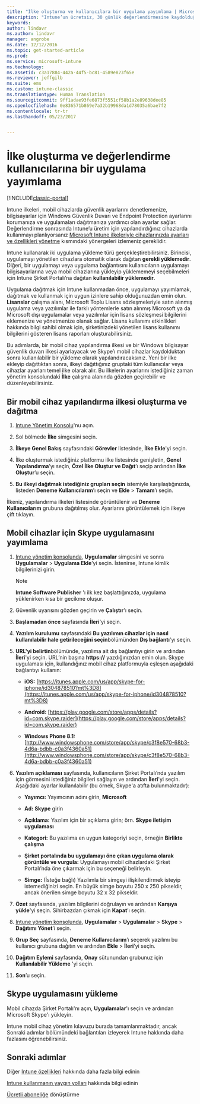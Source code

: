 ```yaml
---
title: "İlke oluşturma ve kullanıcılara bir uygulama yayımlama | Microsoft Docs"
description: "Intune’un ücretsiz, 30 günlük değerlendirmesine kaydolduğunuzda, ilkeler nasıl oluşturulur ve uygulama nasıl yayımlanır"
keywords: 
author: lindavr
ms.author: lindavr
manager: angrobe
ms.date: 12/12/2016
ms.topic: get-started-article
ms.prod: 
ms.service: microsoft-intune
ms.technology: 
ms.assetid: c3a17884-442a-44f5-bc81-4589e823f65e
ms.reviewer: jeffgilb
ms.suite: ems
ms.custom: intune-classic
ms.translationtype: Human Translation
ms.sourcegitcommit: 9ff1adae93fe6873f5551cf58b1a2e89638dee85
ms.openlocfilehash: 0e836571b869e7a32b19968da1d78035a6bae7f2
ms.contentlocale: tr-tr
ms.lasthandoff: 05/23/2017


---
```



# <a name="create-policies-and-publish-an-app-to-evaluation-users"></a>İlke oluşturma ve değerlendirme kullanıcılarına bir uygulama yayımlama

[!INCLUDE[classic-portal](../includes/classic-portal.md)]

Intune ilkeleri, mobil cihazlarda güvenlik ayarlarını denetlemenize, bilgisayarlar için Windows Güvenlik Duvarı ve Endpoint Protection ayarlarını korumanıza ve uygulamaları dağıtmanıza yardımcı olan ayarlar sağlar. Değerlendirme sonrasında Intune’u üretim için yapılandırdığınız cihazlarda kullanmayı planlıyorsanız [Microsoft Intune ilkeleriyle cihazlarınızda ayarları ve özellikleri yönetme](/intune-classic/deploy-use/help-secure-windows-pcs-with-endpoint-protection-for-microsoft-intune) kısmındaki yönergeleri izlemeniz gereklidir.

Intune kullanarak iki uygulama yükleme türü gerçekleştirebilirsiniz. Birincisi, uygulamayı yönetilen cihazlara otomatik olarak dağıtan **gerekli yüklemedir**. Diğeri, bir uygulamayı veya uygulama bağlantısını kullanıcıların uygulamayı bilgisayarlarına veya mobil cihazlarına yükleyip yüklememeyi seçebilmeleri için Intune Şirket Portalı’na dağıtan **kullanılabilir yüklemedir**.

Uygulama dağıtmak için Intune kullanmadan önce, uygulamayı yayımlamak, dağıtmak ve kullanmak için uygun izinlere sahip olduğunuzdan emin olun. **Lisanslar** çalışma alanı, Microsoft Toplu Lisans sözleşmeleriyle satın alınmış uygulama veya yazılımlar ile farklı yöntemlerle satın alınmış Microsoft ya da Microsoft dışı uygulamalar veya yazılımlar için lisans sözleşmesi bilgilerini eklemenize ve yönetmenize olanak sağlar. Lisans kullanımı etkinlikleri hakkında bilgi sahibi olmak için, şirketinizdeki yönetilen lisans kullanımı bilgilerini gösteren lisans raporları oluşturabilirsiniz.

Bu adımlarda, bir mobil cihaz yapılandırma ilkesi ve bir Windows bilgisayar güvenlik duvarı ilkesi ayarlayacak ve Skype’ı mobil cihazlar kaydolduktan sonra kullanılabilir bir yükleme olarak yapılandıracaksınız. Yeni bir ilke ekleyip dağıttıktan sonra, ilkeyi dağıttığınız gruptaki tüm kullanıcılar veya cihazlar ayarları temel ilke olarak alır. Bu ilkelerin ayarlarını istediğiniz zaman yönetim konsolundaki **İlke** çalışma alanında gözden geçirebilir ve düzenleyebilirsiniz.

## <a name="create-and-deploy-a-mobile-device-configuration-policy"></a>Bir mobil cihaz yapılandırma ilkesi oluşturma ve dağıtma

1.  [Intune Yönetim Konsolu](https://manage.microsoft.com/)'nu açın.

2.  Sol bölmede **İlke** simgesini seçin.

3.  **İlkeye Genel Bakış** sayfasındaki **Görevler** listesinde, **İlke Ekle**'yi seçin.

4.  İlke oluşturmak istediğiniz platformu ilke listesinde genişletin, **Genel Yapılandırma**’yı seçin, **Özel İlke Oluştur ve Dağıt**’ı seçip ardından **İlke Oluştur**’u seçin.

5.  **Bu ilkeyi dağıtmak istediğiniz grupları seçin** istemiyle karşılaştığınızda, listeden **Deneme Kullanıcılarım**’ı seçin ve **Ekle** &gt; **Tamam**’ı seçin.

İlkeniz, yapılandırma ilkeleri listesinde görüntülenir ve **Deneme Kullanıcılarım** grubuna dağıtılmış olur. Ayarlarını görüntülemek için ilkeye çift tıklayın.

## <a name="publish-the-skype-app-for-mobile-devices"></a>Mobil cihazlar için Skype uygulamasını yayımlama

1.  [Intune yönetim konsolunda](https://manage.microsoft.com/), **Uygulamalar** simgesini ve sonra **Uygulamalar** &gt; **Uygulama Ekle**’yi seçin. İstenirse, Intune kimlik bilgilerinizi girin.

    > [!NOTE]
    > **Intune Software Publisher** 'ı ilk kez başlattığınızda, uygulama yüklenirken kısa bir gecikme oluşur.

2.  Güvenlik uyarısını gözden geçirin ve **Çalıştır**'ı seçin.

3.  **Başlamadan önce** sayfasında **İleri**'yi seçin.

4.  **Yazılım kurulumu** sayfasındaki **Bu yazılımın cihazlar için nasıl kullanılabilir hale getirileceğini seçin**bölümünden **Dış bağlantı**'yı seçin.

5.  **URL'yi belirtin**bölümünde, yazılıma ait dış bağlantıyı girin ve ardından **İleri**'yi seçin. URL’nin başına **https://** yazdığınızdan emin olun. Skype uygulaması için, kullandığınız mobil cihaz platformuyla eşleşen aşağıdaki bağlantıyı kullanın:

    -   **iOS:** [https://itunes.apple.com/us/app/skype-for-iphone/id304878510?mt%3D8](https://itunes.apple.com/us/app/skype-for-iphone/id304878510?mt%3D8)

    -   **Android:** [https://play.google.com/store/apps/details?id=com.skype.raider](https://play.google.com/store/apps/details?id=com.skype.raider)

    -   **Windows Phone 8.1:** [http://www.windowsphone.com/store/app/skype/c3f8e570-68b3-4d6a-bdbb-c0a3f4360a51](http://www.windowsphone.com/store/app/skype/c3f8e570-68b3-4d6a-bdbb-c0a3f4360a51)

6.  **Yazılım açıklaması** sayfasında, kullanıcıların Şirket Portalı’nda yazılım için görmesini istediğiniz bilgileri sağlayın ve ardından **İleri**'yi seçin. Aşağıdaki ayarlar kullanılabilir (bu örnek, Skype'a atıfta bulunmaktadır):

    -   **Yayımcı:** Yayımcının adını girin, **Microsoft**

    -   **Ad:** **Skype** girin

    -   **Açıklama:** Yazılım için bir açıklama girin; örn. **Skype iletişim uygulaması**

    -   **Kategori:** Bu yazılıma en uygun kategoriyi seçin, örneğin **Birlikte çalışma**

    -   **Şirket portalında bu uygulamayı öne çıkan uygulama olarak görüntüle ve vurgula:** Uygulamayı mobil cihazlardaki Şirket Portalı’nda öne çıkarmak için bu seçeneği belirleyin.

    -   **Simge:**  (İsteğe bağlı) Yazılımla bir simgeyi ilişkilendirmek isteyip istemediğinizi seçin. En büyük simge boyutu 250 x 250 pikseldir, ancak önerilen simge boyutu 32 x 32 pikseldir.

7.  **Özet** sayfasında, yazılım bilgilerini doğrulayın ve ardından **Karşıya yükle**'yi seçin. Sihirbazdan çıkmak için **Kapat**’ı seçin.

8.  [Intune yönetim konsolunda](https://manage.microsoft.com/), **Uygulamalar** &gt; **Uygulamalar** &gt; **Skype** &gt; **Dağıtımı Yönet**’i seçin.

9. **Grup Seç** sayfasında, **Deneme Kullanıcılarım**’ı seçerek yazılımı bu kullanıcı grubuna dağıtın ve ardından **Ekle** &gt; **İleri**’yi seçin.

10. **Dağıtım Eylemi** sayfasında, **Onay** sütunundan grubunuz için **Kullanılabilir Yükleme** 'yi seçin.

11. **Son**’u seçin.

## <a name="install-the-skype-app"></a>Skype uygulamasını yükleme
Mobil cihazda Şirket Portalı'nı açın, **Uygulamalar**'ı seçin ve ardından Microsoft Skype'ı yükleyin.

Intune mobil cihaz yönetim kılavuzu burada tamamlanmaktadır, ancak Sonraki adımlar bölümündeki bağlantıları izleyerek Intune hakkında daha fazlasını öğrenebilirsiniz.
## <a name="next-steps"></a>Sonraki adımlar
Diğer [Intune özellikleri](get-started-with-a-30-day-trial-of-microsoft-intune-step-6.md) hakkında daha fazla bilgi edinin

[Intune kullanmanın yaygın yolları](common-ways-to-use-intune.md) hakkında bilgi edinin

[Ücretli aboneliğe](get-started-with-a-30-day-trial-of-microsoft-intune-step-7.md) dönüştürme


